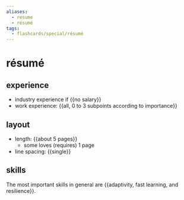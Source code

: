 ```yaml
---
aliases:
  - resume
  - résumé
tags:
  - flashcards/special/résumé
---
```


# résumé

## experience

- industry experience if {{no salary}}
- work experience: {{all, 0 to 3 subpoints according to importance}}

## layout

- length: {{about 5 pages}}
	- some loves (requires) 1 page
- line spacing: {{single}}

## skills

The most important skills in general are {{adaptivity, fast learning, and resilience}}.
